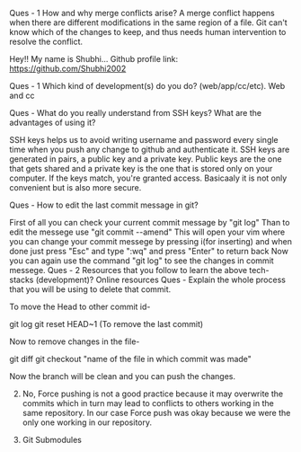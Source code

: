 Ques - 1 How and why merge conflicts arise?
A merge conflict happens when there are different modifications in the same region of a file. Git can't know which of the changes to keep, and thus needs human intervention to resolve the conflict.

Hey!! My name is Shubhi...
Github profile link: https://github.com/Shubhi2002

Ques - 1 Which kind of development(s) do you do? (web/app/cc/etc).
Web and cc

Ques - What do you really understand from SSH keys? What are the advantages of using it?

SSH keys helps us to avoid writing username and password every single time when you push any change to github and authenticate it.
SSH keys are generated in pairs, a public key and a private key.
Public keys are the one that gets shared and a private key is the one that is stored only on your computer. If the keys match, you're granted access.
Basicaaly it is not only convenient but is also more secure.

Ques - How to edit the last commit message in git?

First of all you can check your current commit message by "git log"
Than to edit the messege use "git commit --amend"
This will open your vim where you can change your commit messege by pressing i(for inserting) and when done just press "Esc" and type ":wq" and press "Enter" to return back
Now you can again use the command "git log" to see the changes in commit messege.
Ques - 2 Resources that you follow to learn the above tech-stacks (development)? Online resources
Ques - Explain the whole process that you will be using to delete that commit.

To move the Head to other commit id-

git log
git reset HEAD~1 (To remove the last commit)

Now to remove changes in the file-
 
git diff
git checkout "name of the file in which commit was made"

Now the branch will be clean and you can push the changes.

2. No, Force pushing is not a good practice because it may overwrite the commits which in turn may lead to conflicts to others working in the same repository.
   In our case Force push was okay because we were the only one working in our repository.
   
3. Git Submodules
